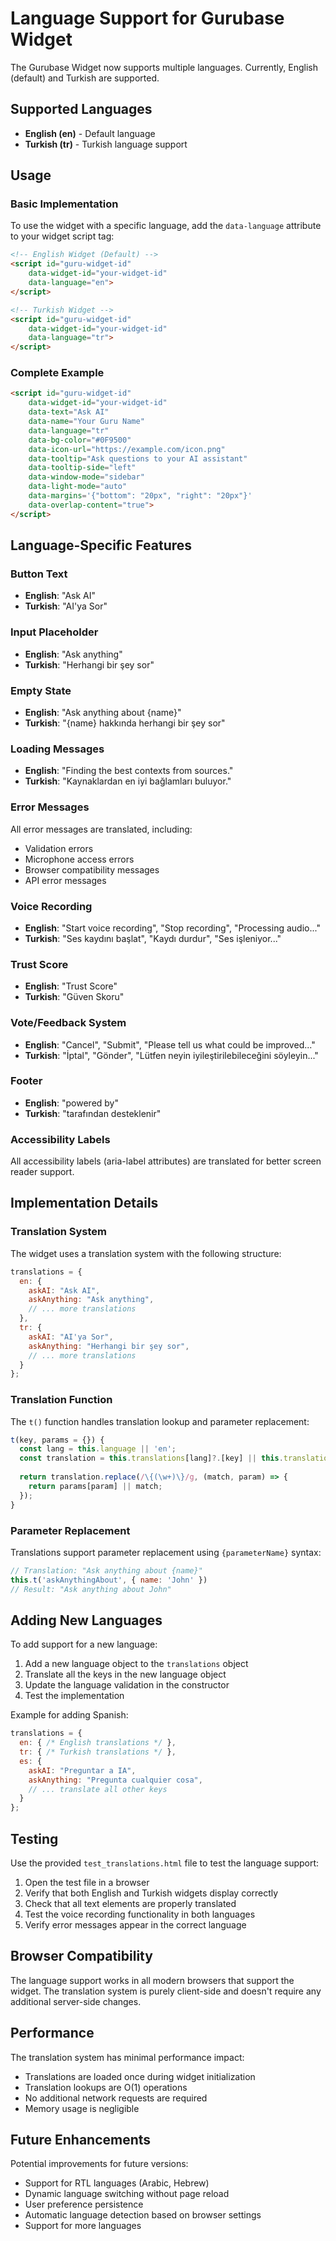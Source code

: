 # Language Support for Gurubase Widget

The Gurubase Widget now supports multiple languages. Currently, English (default) and Turkish are supported.

## Supported Languages

- **English (en)** - Default language
- **Turkish (tr)** - Turkish language support

## Usage

### Basic Implementation

To use the widget with a specific language, add the `data-language` attribute to your widget script tag:

```html
<!-- English Widget (Default) -->
<script id="guru-widget-id" 
    data-widget-id="your-widget-id"
    data-language="en">
</script>

<!-- Turkish Widget -->
<script id="guru-widget-id" 
    data-widget-id="your-widget-id"
    data-language="tr">
</script>
```

### Complete Example

```html
<script id="guru-widget-id" 
    data-widget-id="your-widget-id"
    data-text="Ask AI"
    data-name="Your Guru Name"
    data-language="tr"
    data-bg-color="#0F9500"
    data-icon-url="https://example.com/icon.png"
    data-tooltip="Ask questions to your AI assistant"
    data-tooltip-side="left"
    data-window-mode="sidebar"
    data-light-mode="auto"
    data-margins='{"bottom": "20px", "right": "20px"}'
    data-overlap-content="true">
</script>
```

## Language-Specific Features

### Button Text
- **English**: "Ask AI"
- **Turkish**: "AI'ya Sor"

### Input Placeholder
- **English**: "Ask anything"
- **Turkish**: "Herhangi bir şey sor"

### Empty State
- **English**: "Ask anything about {name}"
- **Turkish**: "{name} hakkında herhangi bir şey sor"

### Loading Messages
- **English**: "Finding the best contexts from sources."
- **Turkish**: "Kaynaklardan en iyi bağlamları buluyor."

### Error Messages
All error messages are translated, including:
- Validation errors
- Microphone access errors
- Browser compatibility messages
- API error messages

### Voice Recording
- **English**: "Start voice recording", "Stop recording", "Processing audio..."
- **Turkish**: "Ses kaydını başlat", "Kaydı durdur", "Ses işleniyor..."

### Trust Score
- **English**: "Trust Score"
- **Turkish**: "Güven Skoru"

### Vote/Feedback System
- **English**: "Cancel", "Submit", "Please tell us what could be improved..."
- **Turkish**: "İptal", "Gönder", "Lütfen neyin iyileştirilebileceğini söyleyin..."

### Footer
- **English**: "powered by"
- **Turkish**: "tarafından desteklenir"

### Accessibility Labels
All accessibility labels (aria-label attributes) are translated for better screen reader support.

## Implementation Details

### Translation System

The widget uses a translation system with the following structure:

```javascript
translations = {
  en: {
    askAI: "Ask AI",
    askAnything: "Ask anything",
    // ... more translations
  },
  tr: {
    askAI: "AI'ya Sor",
    askAnything: "Herhangi bir şey sor",
    // ... more translations
  }
};
```

### Translation Function

The `t()` function handles translation lookup and parameter replacement:

```javascript
t(key, params = {}) {
  const lang = this.language || 'en';
  const translation = this.translations[lang]?.[key] || this.translations.en[key] || key;
  
  return translation.replace(/\{(\w+)\}/g, (match, param) => {
    return params[param] || match;
  });
}
```

### Parameter Replacement

Translations support parameter replacement using `{parameterName}` syntax:

```javascript
// Translation: "Ask anything about {name}"
this.t('askAnythingAbout', { name: 'John' })
// Result: "Ask anything about John"
```

## Adding New Languages

To add support for a new language:

1. Add a new language object to the `translations` object
2. Translate all the keys in the new language object
3. Update the language validation in the constructor
4. Test the implementation

Example for adding Spanish:

```javascript
translations = {
  en: { /* English translations */ },
  tr: { /* Turkish translations */ },
  es: {
    askAI: "Preguntar a IA",
    askAnything: "Pregunta cualquier cosa",
    // ... translate all other keys
  }
};
```

## Testing

Use the provided `test_translations.html` file to test the language support:

1. Open the test file in a browser
2. Verify that both English and Turkish widgets display correctly
3. Check that all text elements are properly translated
4. Test the voice recording functionality in both languages
5. Verify error messages appear in the correct language

## Browser Compatibility

The language support works in all modern browsers that support the widget. The translation system is purely client-side and doesn't require any additional server-side changes.

## Performance

The translation system has minimal performance impact:
- Translations are loaded once during widget initialization
- Translation lookups are O(1) operations
- No additional network requests are required
- Memory usage is negligible

## Future Enhancements

Potential improvements for future versions:
- Support for RTL languages (Arabic, Hebrew)
- Dynamic language switching without page reload
- User preference persistence
- Automatic language detection based on browser settings
- Support for more languages 